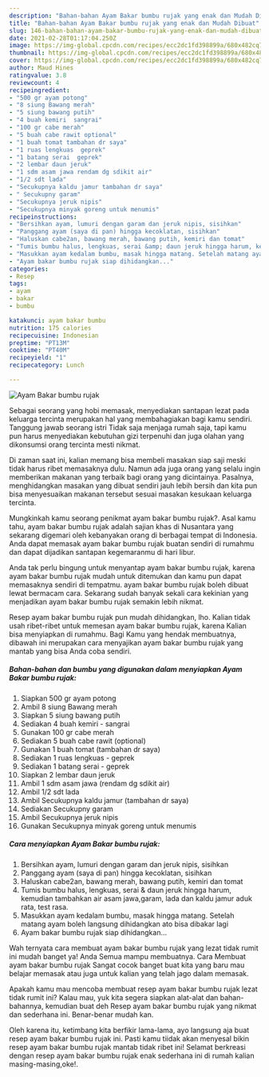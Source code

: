 ```yaml
---
description: "Bahan-bahan Ayam Bakar bumbu rujak yang enak dan Mudah Dibuat"
title: "Bahan-bahan Ayam Bakar bumbu rujak yang enak dan Mudah Dibuat"
slug: 146-bahan-bahan-ayam-bakar-bumbu-rujak-yang-enak-dan-mudah-dibuat
date: 2021-02-28T01:17:04.250Z
image: https://img-global.cpcdn.com/recipes/ecc2dc1fd398899a/680x482cq70/ayam-bakar-bumbu-rujak-foto-resep-utama.jpg
thumbnail: https://img-global.cpcdn.com/recipes/ecc2dc1fd398899a/680x482cq70/ayam-bakar-bumbu-rujak-foto-resep-utama.jpg
cover: https://img-global.cpcdn.com/recipes/ecc2dc1fd398899a/680x482cq70/ayam-bakar-bumbu-rujak-foto-resep-utama.jpg
author: Maud Hines
ratingvalue: 3.8
reviewcount: 4
recipeingredient:
- "500 gr ayam potong"
- "8 siung Bawang merah"
- "5 siung bawang putih"
- "4 buah kemiri  sangrai"
- "100 gr cabe merah"
- "5 buah cabe rawit optional"
- "1 buah tomat tambahan dr saya"
- "1 ruas lengkuas  geprek"
- "1 batang serai  geprek"
- "2 lembar daun jeruk"
- "1 sdm asam jawa rendam dg sdikit air"
- "1/2 sdt lada"
- "Secukupnya kaldu jamur tambahan dr saya"
- " Secukupny garam"
- "Secukupnya jeruk nipis"
- "Secukupnya minyak goreng untuk menumis"
recipeinstructions:
- "Bersihkan ayam, lumuri dengan garam dan jeruk nipis, sisihkan"
- "Panggang ayam (saya di pan) hingga kecoklatan, sisihkan"
- "Haluskan cabe2an, bawang merah, bawang putih, kemiri dan tomat"
- "Tumis bumbu halus, lengkuas, serai &amp; daun jeruk hingga harum, kemudian tambahkan air asam jawa,garam, lada dan kaldu jamur aduk rata, test rasa."
- "Masukkan ayam kedalam bumbu, masak hingga matang. Setelah matang ayam boleh langsung dihidangkan ato bisa dibakar lagi"
- "Ayam bakar bumbu rujak siap dihidangkan..."
categories:
- Resep
tags:
- ayam
- bakar
- bumbu

katakunci: ayam bakar bumbu 
nutrition: 175 calories
recipecuisine: Indonesian
preptime: "PT13M"
cooktime: "PT40M"
recipeyield: "1"
recipecategory: Lunch

---
```



![Ayam Bakar bumbu rujak](https://img-global.cpcdn.com/recipes/ecc2dc1fd398899a/680x482cq70/ayam-bakar-bumbu-rujak-foto-resep-utama.jpg)

Sebagai seorang yang hobi memasak, menyediakan santapan lezat pada keluarga tercinta merupakan hal yang membahagiakan bagi kamu sendiri. Tanggung jawab seorang istri Tidak saja menjaga rumah saja, tapi kamu pun harus menyediakan kebutuhan gizi terpenuhi dan juga olahan yang dikonsumsi orang tercinta mesti nikmat.

Di zaman  saat ini, kalian memang bisa membeli masakan siap saji meski tidak harus ribet memasaknya dulu. Namun ada juga orang yang selalu ingin memberikan makanan yang terbaik bagi orang yang dicintainya. Pasalnya, menghidangkan masakan yang dibuat sendiri jauh lebih bersih dan kita pun bisa menyesuaikan makanan tersebut sesuai masakan kesukaan keluarga tercinta. 



Mungkinkah kamu seorang penikmat ayam bakar bumbu rujak?. Asal kamu tahu, ayam bakar bumbu rujak adalah sajian khas di Nusantara yang sekarang digemari oleh kebanyakan orang di berbagai tempat di Indonesia. Anda dapat memasak ayam bakar bumbu rujak buatan sendiri di rumahmu dan dapat dijadikan santapan kegemaranmu di hari libur.

Anda tak perlu bingung untuk menyantap ayam bakar bumbu rujak, karena ayam bakar bumbu rujak mudah untuk ditemukan dan kamu pun dapat memasaknya sendiri di tempatmu. ayam bakar bumbu rujak boleh dibuat lewat bermacam cara. Sekarang sudah banyak sekali cara kekinian yang menjadikan ayam bakar bumbu rujak semakin lebih nikmat.

Resep ayam bakar bumbu rujak pun mudah dihidangkan, lho. Kalian tidak usah ribet-ribet untuk memesan ayam bakar bumbu rujak, karena Kalian bisa menyiapkan di rumahmu. Bagi Kamu yang hendak membuatnya, dibawah ini merupakan cara menyajikan ayam bakar bumbu rujak yang mantab yang bisa Anda coba sendiri.

<!--inarticleads1-->

##### Bahan-bahan dan bumbu yang digunakan dalam menyiapkan Ayam Bakar bumbu rujak:

1. Siapkan 500 gr ayam potong
1. Ambil 8 siung Bawang merah
1. Siapkan 5 siung bawang putih
1. Sediakan 4 buah kemiri - sangrai
1. Gunakan 100 gr cabe merah
1. Sediakan 5 buah cabe rawit (optional)
1. Gunakan 1 buah tomat (tambahan dr saya)
1. Sediakan 1 ruas lengkuas - geprek
1. Sediakan 1 batang serai - geprek
1. Siapkan 2 lembar daun jeruk
1. Ambil 1 sdm asam jawa (rendam dg sdikit air)
1. Ambil 1/2 sdt lada
1. Ambil Secukupnya kaldu jamur (tambahan dr saya)
1. Sediakan  Secukupny garam
1. Ambil Secukupnya jeruk nipis
1. Gunakan Secukupnya minyak goreng untuk menumis




<!--inarticleads2-->

##### Cara menyiapkan Ayam Bakar bumbu rujak:

1. Bersihkan ayam, lumuri dengan garam dan jeruk nipis, sisihkan
1. Panggang ayam (saya di pan) hingga kecoklatan, sisihkan
1. Haluskan cabe2an, bawang merah, bawang putih, kemiri dan tomat
1. Tumis bumbu halus, lengkuas, serai &amp; daun jeruk hingga harum, kemudian tambahkan air asam jawa,garam, lada dan kaldu jamur aduk rata, test rasa.
1. Masukkan ayam kedalam bumbu, masak hingga matang. Setelah matang ayam boleh langsung dihidangkan ato bisa dibakar lagi
1. Ayam bakar bumbu rujak siap dihidangkan...




Wah ternyata cara membuat ayam bakar bumbu rujak yang lezat tidak rumit ini mudah banget ya! Anda Semua mampu membuatnya. Cara Membuat ayam bakar bumbu rujak Sangat cocok banget buat kita yang baru mau belajar memasak atau juga untuk kalian yang telah jago dalam memasak.

Apakah kamu mau mencoba membuat resep ayam bakar bumbu rujak lezat tidak rumit ini? Kalau mau, yuk kita segera siapkan alat-alat dan bahan-bahannya, kemudian buat deh Resep ayam bakar bumbu rujak yang nikmat dan sederhana ini. Benar-benar mudah kan. 

Oleh karena itu, ketimbang kita berfikir lama-lama, ayo langsung aja buat resep ayam bakar bumbu rujak ini. Pasti kamu tiidak akan menyesal bikin resep ayam bakar bumbu rujak mantab tidak ribet ini! Selamat berkreasi dengan resep ayam bakar bumbu rujak enak sederhana ini di rumah kalian masing-masing,oke!.

